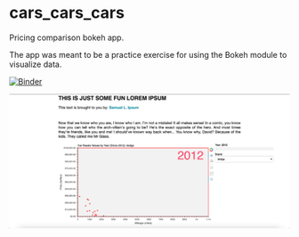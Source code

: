 # cars_cars_cars
Pricing comparison bokeh app.

The app was meant to be a practice exercise for using the Bokeh module to visualize data.

[![Binder](https://mybinder.org/badge_logo.svg)](https://mybinder.org/v2/gh/jsattari/cars_cars_cars.git/HEAD)

<img src="images/app.png" width="700">
